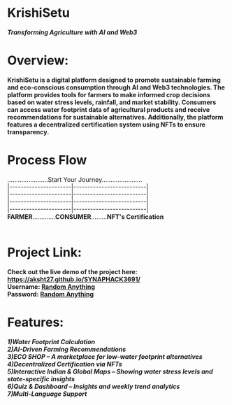 # KrishiSetu
***Transforming Agriculture with AI and Web3***
# Overview:
**KrishiSetu is a digital platform designed to promote sustainable farming and eco-conscious consumption through AI and Web3 technologies. The platform provides tools for farmers to make informed crop decisions based on water stress levels, rainfall, and market stability. Consumers can access water footprint data of agricultural products and receive recommendations for sustainable alternatives. Additionally, the platform features a decentralized certification system using NFTs to ensure transparency.**<br>

# Process Flow
.......................Start Your Journey.......................<br>
        |----------------------|--------------------------|<br>
        |----------------------|--------------------------|<br>
        |----------------------|--------------------------|<br>
        |----------------------|--------------------------|<br>
    **FARMER**.............**CONSUMER**.........**NFT's Certification<br>**
     <br>
# Project Link: 
**Check out the live demo of the project here: https://aksht27.github.io/SYNAPHACK3691/** <br>
**Username: <ins> Random Anything</ins>** <br>
**Password: <ins> Random Anything</ins>**
# Features:
***1)Water Footprint Calculation<br>***
***2)AI-Driven Farming Recommendations<br>***
***3)ECO SHOP – A marketplace for low-water footprint alternatives<br>***
***4)Decentralized Certification via NFTs<br>***
***5)Interactive Indian & Global Maps – Showing water stress levels and state-specific insights<br>***
***6)Quiz & Dashboard – Insights and weekly trend analytics<br>***
***7)Multi-Language Support<br>***


